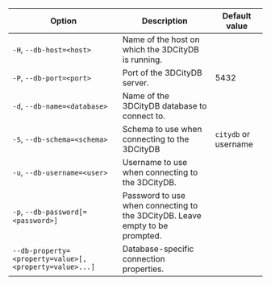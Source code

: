 | Option                                                 | Description                                                                  | Default value        |
|--------------------------------------------------------|------------------------------------------------------------------------------|----------------------|
| `-H`, `--db-host=<host>`                               | Name of the host on which the 3DCityDB is running.                           |                      |
| `-P`, `--db-port=<port>`                               | Port of the 3DCityDB server.                                                 | 5432                 |
| `-d`, `--db-name=<database>`                           | Name of the 3DCityDB database to connect to.                                 |                      |
| `-S`, `--db-schema=<schema>`                           | Schema to use when connecting to the 3DCityDB                                | `citydb` or username |
| `-u`, `--db-username=<user>`                           | Username to use when connecting to the 3DCityDB.                             |                      |
| `-p`, `--db-password[=<password>]`                     | Password to use when connecting to the 3DCityDB. Leave empty to be prompted. |                      |
| `--db-property=<property=value>[,<property=value>...]` | Database-specific connection properties.                                     |                      |
